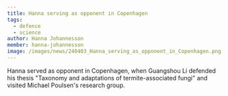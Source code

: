 ```yaml
---
title: Hanna serving as opponent in Copenhagen
tags:
  - defence
  - science
author: Hanna Johannesson
member: hanna-johannesson
image: /images/news/240403_Hanna_serving_as_opponent_in_Copenhagen.png
---
```


Hanna served as opponent in Copenhagen, when Guangshou Li defended his thesis "Taxonomy and adaptations of termite-associated fungi" and visited Michael Poulsen's research group.